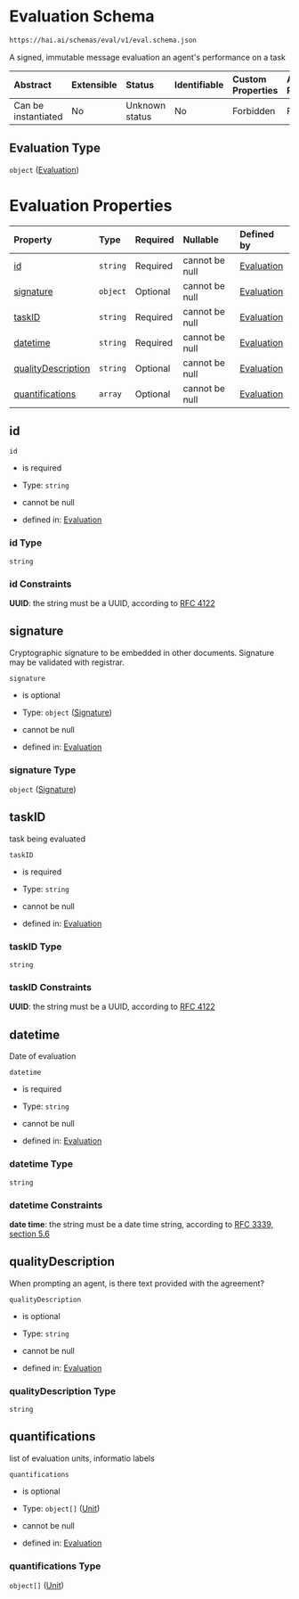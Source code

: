 # Evaluation Schema

```txt
https://hai.ai/schemas/eval/v1/eval.schema.json
```

A signed, immutable message evaluation an agent's performance on a task

| Abstract            | Extensible | Status         | Identifiable | Custom Properties | Additional Properties | Access Restrictions | Defined In                                                                                                 |
| :------------------ | :--------- | :------------- | :----------- | :---------------- | :-------------------- | :------------------ | :--------------------------------------------------------------------------------------------------------- |
| Can be instantiated | No         | Unknown status | No           | Forbidden         | Forbidden             | none                | [eval.schema.json](../../https:/hai.ai/schemas/=./schemas/eval/v1/eval.schema.json "open original schema") |

## Evaluation Type

`object` ([Evaluation](eval.md))

# Evaluation Properties

| Property                                  | Type     | Required | Nullable       | Defined by                                                                                                                                  |
| :---------------------------------------- | :------- | :------- | :------------- | :------------------------------------------------------------------------------------------------------------------------------------------ |
| [id](#id)                                 | `string` | Required | cannot be null | [Evaluation](eval-properties-id.md "https://hai.ai/schemas/eval/v1/eval.schema.json#/properties/id")                                        |
| [signature](#signature)                   | `object` | Optional | cannot be null | [Evaluation](header-properties-signature-1.md "https://hai.ai/schemas/components/signature/v1/signature.schema.json#/properties/signature") |
| [taskID](#taskid)                         | `string` | Required | cannot be null | [Evaluation](eval-properties-taskid.md "https://hai.ai/schemas/eval/v1/eval.schema.json#/properties/taskID")                                |
| [datetime](#datetime)                     | `string` | Required | cannot be null | [Evaluation](eval-properties-datetime.md "https://hai.ai/schemas/eval/v1/eval.schema.json#/properties/datetime")                            |
| [qualityDescription](#qualitydescription) | `string` | Optional | cannot be null | [Evaluation](eval-properties-qualitydescription.md "https://hai.ai/schemas/eval/v1/eval.schema.json#/properties/qualityDescription")        |
| [quantifications](#quantifications)       | `array`  | Optional | cannot be null | [Evaluation](eval-properties-quantifications.md "https://hai.ai/schemas/eval/v1/eval.schema.json#/properties/quantifications")              |

## id



`id`

* is required

* Type: `string`

* cannot be null

* defined in: [Evaluation](eval-properties-id.md "https://hai.ai/schemas/eval/v1/eval.schema.json#/properties/id")

### id Type

`string`

### id Constraints

**UUID**: the string must be a UUID, according to [RFC 4122](https://tools.ietf.org/html/rfc4122 "check the specification")

## signature

Cryptographic signature to be embedded in other documents. Signature may be validated with registrar.

`signature`

* is optional

* Type: `object` ([Signature](header-properties-signature-1.md))

* cannot be null

* defined in: [Evaluation](header-properties-signature-1.md "https://hai.ai/schemas/components/signature/v1/signature.schema.json#/properties/signature")

### signature Type

`object` ([Signature](header-properties-signature-1.md))

## taskID

task being evaluated

`taskID`

* is required

* Type: `string`

* cannot be null

* defined in: [Evaluation](eval-properties-taskid.md "https://hai.ai/schemas/eval/v1/eval.schema.json#/properties/taskID")

### taskID Type

`string`

### taskID Constraints

**UUID**: the string must be a UUID, according to [RFC 4122](https://tools.ietf.org/html/rfc4122 "check the specification")

## datetime

Date of evaluation

`datetime`

* is required

* Type: `string`

* cannot be null

* defined in: [Evaluation](eval-properties-datetime.md "https://hai.ai/schemas/eval/v1/eval.schema.json#/properties/datetime")

### datetime Type

`string`

### datetime Constraints

**date time**: the string must be a date time string, according to [RFC 3339, section 5.6](https://tools.ietf.org/html/rfc3339 "check the specification")

## qualityDescription

When prompting an agent, is there text provided with the agreement?

`qualityDescription`

* is optional

* Type: `string`

* cannot be null

* defined in: [Evaluation](eval-properties-qualitydescription.md "https://hai.ai/schemas/eval/v1/eval.schema.json#/properties/qualityDescription")

### qualityDescription Type

`string`

## quantifications

list of evaluation units, informatio labels

`quantifications`

* is optional

* Type: `object[]` ([Unit](action-properties-units-unit.md))

* cannot be null

* defined in: [Evaluation](eval-properties-quantifications.md "https://hai.ai/schemas/eval/v1/eval.schema.json#/properties/quantifications")

### quantifications Type

`object[]` ([Unit](action-properties-units-unit.md))
